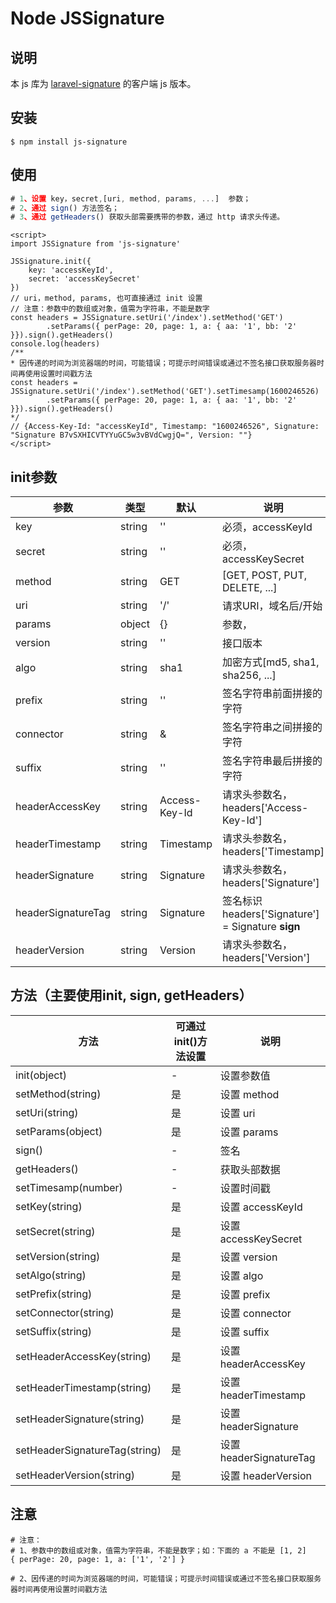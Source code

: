 # Node JSSignature

## 说明

本 js 库为 [laravel-signature](https://packagist.org/packages/seffeng/laravel-signature) 的客户端 js 版本。

## 安装

```shell
$ npm install js-signature
```

## 使用

```javascript
# 1、设置 key，secret,[uri, method, params, ...]  参数；
# 2、通过 sign() 方法签名；
# 3、通过 getHeaders() 获取头部需要携带的参数，通过 http 请求头传递。
```

```vue
<script>
import JSSignature from 'js-signature'

JSSignature.init({
    key: 'accessKeyId',
    secret: 'accessKeySecret'
})
// uri，method, params, 也可直接通过 init 设置
// 注意：参数中的数组或对象，值需为字符串，不能是数字
const headers = JSSignature.setUri('/index').setMethod('GET')
        .setParams({ perPage: 20, page: 1, a: { aa: '1', bb: '2' }}).sign().getHeaders()
console.log(headers)
/**
* 因传递的时间为浏览器端的时间，可能错误；可提示时间错误或通过不签名接口获取服务器时间再使用设置时间戳方法
const headers = JSSignature.setUri('/index').setMethod('GET').setTimesamp(1600246526)
        .setParams({ perPage: 20, page: 1, a: { aa: '1', bb: '2' }}).sign().getHeaders()
*/
// {Access-Key-Id: "accessKeyId", Timestamp: "1600246526", Signature: "Signature B7vSXHICVTYYuGC5w3vBVdCwgjQ=", Version: ""}
</script>
```

## init参数

| 参数               | 类型   | 默认          | 说明                                               |
| ------------------ | ------ | ------------- | -------------------------------------------------- |
| key                | string | ''            | 必须，accessKeyId                                  |
| secret             | string | ''            | 必须，accessKeySecret                              |
| method             | string | GET           | [GET, POST, PUT, DELETE, ...]                      |
| uri                | string | '/'           | 请求URI，域名后/开始                               |
| params             | object | {}            | 参数，                                             |
| version            | string | ''            | 接口版本                                           |
| algo               | string | sha1          | 加密方式[md5, sha1, sha256, ...]                   |
| prefix             | string | ''            | 签名字符串前面拼接的字符                           |
| connector          | string | &             | 签名字符串之间拼接的字符                           |
| suffix             | string | ''            | 签名字符串最后拼接的字符                           |
| headerAccessKey    | string | Access-Key-Id | 请求头参数名，headers['Access-Key-Id']             |
| headerTimestamp    | string | Timestamp     | 请求头参数名，headers['Timestamp]                  |
| headerSignature    | string | Signature     | 请求头参数名，headers['Signature']                 |
| headerSignatureTag | string | Signature     | 签名标识 headers['Signature'] = Signature __sign__ |
| headerVersion      | string | Version       | 请求头参数名，headers['Version']                   |

## 方法（主要使用init, sign, getHeaders）

| 方法                          | 可通过init()方法设置   | 说明                    |
| ----------------------------- | ---------------------- | ----------------------- |
| init(object)                  | -                      | 设置参数值              |
| setMethod(string)             | 是                     | 设置 method             |
| setUri(string)                | 是                     | 设置 uri                |
| setParams(object)             | 是                     | 设置 params             |
| sign()                        | -                      | 签名                    |
| getHeaders()                  | -                      | 获取头部数据            |
| setTimesamp(number)           | -                      | 设置时间戳              |
| setKey(string)                | 是                     | 设置 accessKeyId        |
| setSecret(string)             | 是                     | 设置 accessKeySecret    |
| setVersion(string)            | 是                     | 设置 version            |
| setAlgo(string)               | 是                     | 设置 algo               |
| setPrefix(string)             | 是                     | 设置 prefix             |
| setConnector(string)          | 是                     | 设置 connector          |
| setSuffix(string)             | 是                     | 设置 suffix             |
| setHeaderAccessKey(string)    | 是                     | 设置 headerAccessKey    |
| setHeaderTimestamp(string)    | 是                     | 设置 headerTimestamp    |
| setHeaderSignature(string)    | 是                     | 设置 headerSignature    |
| setHeaderSignatureTag(string) | 是                     | 设置 headerSignatureTag |
| setHeaderVersion(string)      | 是                     | 设置 headerVersion      |

## 注意

```shell
# 注意：
# 1、参数中的数组或对象，值需为字符串，不能是数字；如：下面的 a 不能是 [1, 2]
{ perPage: 20, page: 1, a: ['1', '2'] }

# 2、因传递的时间为浏览器端的时间，可能错误；可提示时间错误或通过不签名接口获取服务器时间再使用设置时间戳方法
```

